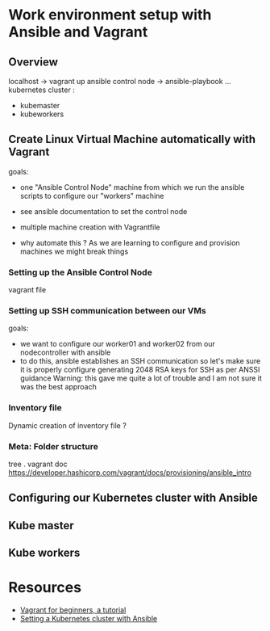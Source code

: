 # Work environment setup with Ansible and Vagrant

## Overview
localhost -> vagrant up
ansible control node -> ansible-playbook ... 
kubernetes cluster :
- kubemaster
- kubeworkers

## Create Linux Virtual Machine automatically with Vagrant

goals: 
- one "Ansible Control Node" machine from which we run the ansible scripts to configure our "workers" machine
- see ansible documentation to set the control node
- multiple machine creation with Vagrantfile

- why automate this ? As we are learning to configure and provision machines we might break things

### Setting up the Ansible Control Node

vagrant file


### Setting up SSH communication between our VMs

goals:
- we want to configure our worker01 and worker02 from our nodecontroller with ansible
- to do this, ansible establishes an SSH communication so let's make sure it is properly configure
generating 2048 RSA keys for SSH as per ANSSI guidance
Warning: this gave me quite a lot of trouble and I am not sure it was the best approach

### Inventory file 

Dynamic creation of inventory file ?

### Meta: Folder structure
tree .
vagrant doc
https://developer.hashicorp.com/vagrant/docs/provisioning/ansible_intro

## Configuring our Kubernetes cluster with Ansible

## Kube master

## Kube workers
# Resources

- [Vagrant for beginners, a tutorial](https://dev.to/kennibravo/vagrant-for-beginners-getting-started-with-examples-jlm)
- [Setting a Kubernetes cluster with Ansible](https://vrukshalitorawane.medium.com/kubernetes-setup-with-wordpress-using-ansible-48dea03dc339)

